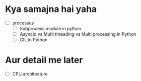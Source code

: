 # Kya samajna hai yaha
- [ ] processes
    - [ ] Subprocess module in python
    - [ ] Asyncio vs Multi threading vs Multi processing in Python
    - [ ] GIL in Python

# Aur detail me later
- [ ] CPU architecture